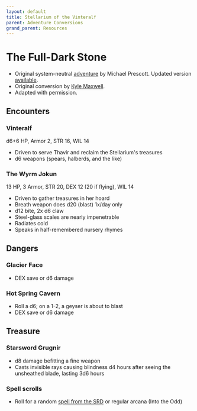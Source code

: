 ```yaml
---
layout: default
title: Stellarium of the Vinteralf
parent: Adventure Conversions
grand_parent: Resources
---
```


# The Full-Dark Stone

- Original system-neutral [adventure](https://blog.trilemma.com/2014/01/stellarium-of-vinteralf.html) by Michael Prescott. Updated version [available](https://www.drivethrurpg.com/product/286792/Trilemma-Adventures-Compendium-Volume-I).
- Original conversion by [Kyle Maxwell](https://technoskald.itch.io/twcb).  
- Adapted with permission.

## Encounters

### Vinteralf
d6+6 HP, Armor 2, STR 16, WIL 14
- Driven to serve Thavir and reclaim the Stellarium's treasures
- d6 weapons (spears, halberds, and the like)

### The Wyrm Jokun
13 HP, 3 Armor, STR 20, DEX 12 (20 if flying), WIL 14 
- Driven to gather treasures in her hoard
- Breath weapon does d20 (blast) 1x/day only
- d12 bite, 2x d6 claw
- Steel-glass scales are nearly impenetrable
- Radiates cold
- Speaks in half-remembered nursery rhymes

## Dangers

### Glacier Face
- DEX save or d6 damage

### Hot Spring Cavern
- Roll a d6; on a 1-2, a geyser is about to blast
- DEX save or d6 damage

## Treasure
### Starsword Grugnir
- d8 damage befitting a fine weapon
- Casts invisible rays causing blindness d4 hours after seeing the unsheathed blade, lasting 3d6 hours

### Spell scrolls
- Roll for a random [spell from the SRD](/cairn-srd#100-spells) or regular arcana (Into the Odd)
